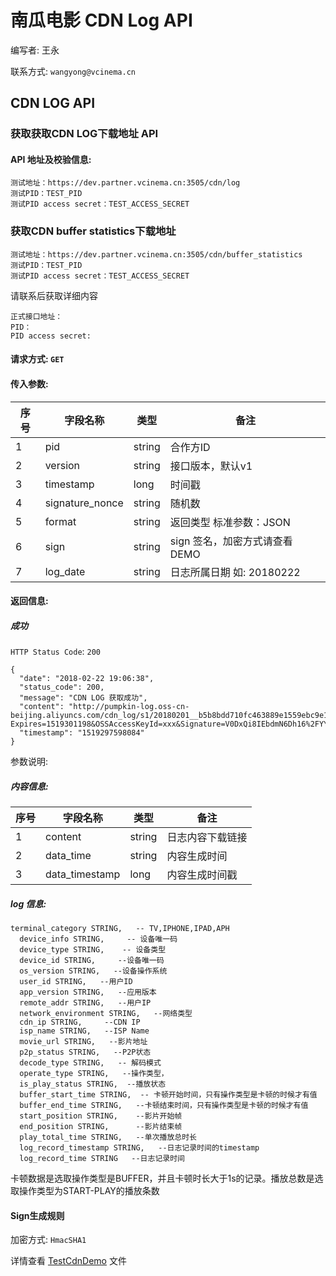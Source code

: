# 南瓜电影 CDN Log API

编写者: 王永 

联系方式: `wangyong@vcinema.cn`


## CDN LOG API

### 获取获取CDN LOG下载地址 API

#### API 地址及校验信息: 

```
测试地址：https://dev.partner.vcinema.cn:3505/cdn/log
测试PID：TEST_PID
测试PID access secret：TEST_ACCESS_SECRET
```

### 获取CDN buffer statistics下载地址

```
测试地址：https://dev.partner.vcinema.cn:3505/cdn/buffer_statistics
测试PID：TEST_PID
测试PID access secret：TEST_ACCESS_SECRET
```

请联系后获取详细内容

```
正式接口地址：
PID：
PID access secret:
```


#### 请求方式: `GET`

#### 传入参数:

序号  | 字段名称 |   类型   | 备注
---- | ------- | ------ | -----
  1  |  pid    | string  | 合作方ID
  2  | version | string | 接口版本，默认v1
  3  | timestamp | long   | 时间戳
  4  | signature_nonce  | string | 随机数
  5  | format    | string |  返回类型 标准参数：JSON
  6  | sign | string | sign 签名，加密方式请查看DEMO
  7  | log_date | string | 日志所属日期 如: 20180222



#### 返回信息:

##### 成功

`HTTP Status Code`: `200`

```
{
  "date": "2018-02-22 19:06:38",
  "status_code": 200,
  "message": "CDN LOG 获取成功",
  "content": "http://pumpkin-log.oss-cn-beijing.aliyuncs.com/cdn_log/s1/20180201__b5b8bdd710fc463889e1559ebc9e1dcf?Expires=1519301198&OSSAccessKeyId=xxx&Signature=V0DxQi8IEbdmN6Dh16%2FYYXI7%2FLQ%3D",
  "timestamp": "1519297598084"
}
```

参数说明:

##### 内容信息:

序号  | 字段名称 |   类型   | 备注
---- | ------- | ------ | -----
  1  |  content | string  | 日志内容下载链接
  2  | data_time | string | 内容生成时间
  3  | data_timestamp |  long   | 内容生成时间戳
  
##### log 信息:

```
terminal_category STRING,   -- TV,IPHONE,IPAD,APH
  device_info STRING,     -- 设备唯一码
  device_type STRING,    -- 设备类型
  device_id STRING,     --设备唯一码
  os_version STRING,   --设备操作系统
  user_id STRING,   --用户ID
  app_version STRING,   --应用版本
  remote_addr STRING,   --用户IP
  network_environment STRING,   --网络类型
  cdn_ip STRING,     --CDN IP
  isp_name STRING,   --ISP Name
  movie_url STRING,   --影片地址
  p2p_status STRING,   --P2P状态
  decode_type STRING,   -- 解码模式
  operate_type STRING,   --操作类型，
  is_play_status STRING,  --播放状态
  buffer_start_time STRING,  -- 卡顿开始时间，只有操作类型是卡顿的时候才有值
  buffer_end_time STRING,   --卡顿结束时间，只有操作类型是卡顿的时候才有值
  start_position STRING,    --影片开始帧
  end_position STRING,      --影片结束帧
  play_total_time STRING,   --单次播放总时长
  log_record_timestamp STRING,   --日志记录时间的timestamp
  log_record_time STRING   --日志记录时间
```

卡顿数据是选取操作类型是BUFFER，并且卡顿时长大于1s的记录。播放总数是选取操作类型为START-PLAY的播放条数



#### Sign生成规则

加密方式: `HmacSHA1`

详情查看 [TestCdnDemo](https://github.com/pumpkin-movie/pumpkin_partner_api_demo/blob/master/src/test/java/cn/vcinema/partner/TestCdn.java) 文件
